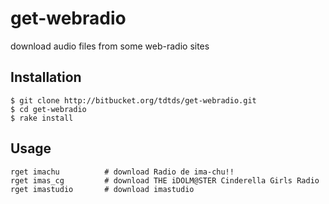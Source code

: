 # get-webradio

download audio files from some web-radio sites

## Installation

    $ git clone http://bitbucket.org/tdtds/get-webradio.git
    $ cd get-webradio
    $ rake install

## Usage

    rget imachu          # download Radio de ima-chu!!
    rget imas_cg         # download THE iDOLM@STER Cinderella Girls Radio
    rget imastudio       # download imastudio


